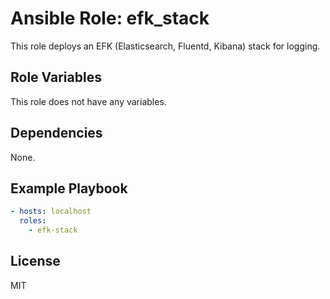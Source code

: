 # Ansible Role: efk_stack

This role deploys an EFK (Elasticsearch, Fluentd, Kibana) stack for logging.

## Role Variables

This role does not have any variables.

## Dependencies

None.

## Example Playbook

```yaml
- hosts: localhost
  roles:
    - efk-stack
```

## License

MIT
